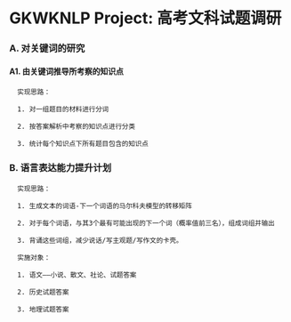 # GKWKNLP Project: 高考文科试题调研

###   A. 对关键词的研究

####        A1. 由关键词推导所考察的知识点

      实现思路：
    
      1. 对一组题目的材料进行分词
    
      2. 按答案解析中考察的知识点进行分类
    
      3. 统计每个知识点下所有题目包含的知识点
      
###   B. 语言表达能力提升计划

      实现思路：
      
      1. 生成文本的词语-下一个词语的马尔科夫模型的转移矩阵
      
      2. 对于每个词语，与其3个最有可能出现的下一个词（概率值前三名），组成词组并输出
      
      3. 背诵这些词组，减少说话/写主观题/写作文的卡壳。
      
      实施对象：
      
      1. 语文——小说、散文、社论、试题答案
      
      2. 历史试题答案
      
      3. 地理试题答案